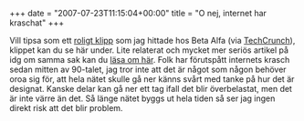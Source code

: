+++
date = "2007-07-23T11:15:04+00:00"
title = "O nej, internet har kraschat"
+++

Vill tipsa som ett [roligt klipp][1] som jag hittade hos Beta Alfa (via [TechCrunch][2]), klippet kan du se här under. Lite relaterat och mycket mer seriös artikel på idg om samma sak kan du [läsa om här][3]. Folk har förutspått internets krasch sedan mitten av 90-talet, jag tror inte att det är något som någon behöver oroa sig för, att hela nätet skulle gå ner känns svårt med tanke på hur det är designat. Kanske delar kan gå ner ett tag ifall det blir överbelastat, men det är inte värre än det. Så länge nätet byggs ut hela tiden så ser jag ingen direkt risk att det blir problem.



<small></small>

 [1]: http://betaalfa.polymono.net/2007/07/23/extra-internet-har-kraschat/
 [2]: http://www.techcrunch.com/2007/07/22/the-great-internet-crash-of-2007/
 [3]: http://www.idg.se/2.1085/1.114698
